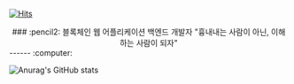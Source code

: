 
<!--
### Hi there 👋
**hgs-study/hgs-study** is a ✨ _special_ ✨ repository because its `README.md` (this file) appears on your GitHub profile.

Here are some ideas to get you started:

- 🔭 I’m currently working on ...
- 🌱 I’m currently learning ...
- 👯 I’m looking to collaborate on ...
- 🤔 I’m looking for help with ...
- 💬 Ask me about ...
- 📫 How to reach me: ...
- 😄 Pronouns: ...
- ⚡ Fun fact: ...
-->

[![Hits](https://hits.seeyoufarm.com/api/count/incr/badge.svg?url=https%3A%2F%2Fgithub.com%2Fhgs-study&count_bg=%2379C83D&title_bg=%23555555&icon=&icon_color=%23E7E7E7&title=hits&edge_flat=false)](https://hits.seeyoufarm.com)
<div align='center'>
### :pencil2: 블록체인 웹 어플리케이션 백엔드 개발자
"흉내내는 사람이 아닌, 이해하는 사람이 되자"
</div>
------
:computer:


![Anurag's GitHub stats](https://github-readme-stats.vercel.app/api?username=hgs-study&show_icons=true&theme=radical)
